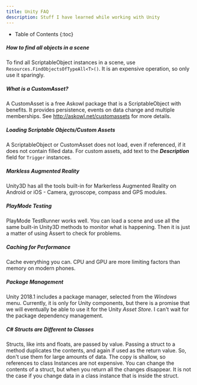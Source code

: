 ```yaml
---
title: Unity FAQ
description: Stuff I have learned while working with Unity
---
```


* Table of Contents
{:toc}
##### How to find all objects in a scene

To find all ScriptableObject instances in a scene, use `Resources.FindObjectsOfTypeAll<T>()`. It is an expensive operation, so only use it sparingly.

##### What is a CustomAsset?

A CustomAsset is a free Askowl package that is a ScriptableObject with benefits. It provides persistence, events on data change and multiple memberships. See http://askowl.net/customassets for more details.

##### Loading Scriptable Objects/Custom Assets

A ScriptableObject or CustomAsset does not load, even if referenced, if it does not contain filled data. For custom assets, add text to the ***Description*** field for `Trigger` instances.

##### Markless Augmented Reality

Unity3D has all the tools built-in for Markerless Augmented Reality on Android or iOS - Camera, gyroscope, compass and GPS modules.

##### PlayMode Testing

PlayMode TestRunner works well. You can load a scene and use all the same built-in Unity3D methods to monitor what is happening. Then it is just a matter of using Assert to check for problems.

##### Caching for Performance

Cache everything you can. CPU and GPU are more limiting factors than memory on modern phones.

##### Package Management

Unity 2018.1 includes a package manager, selected from the *Windows* menu. Currently, it is only for Unity components, but there is a promise that we will eventually be able to use it for the Unity *Asset Store*. I can't wait for the package dependency management.

##### C# Structs are Different to Classes

Structs, like ints and floats, are passed by value. Passing a struct to a method duplicates the contents, and again if used as the return value. So, don't use them for large amounts of data. The copy is shallow, so references to class Instances are not expensive. You can change the contents of a struct, but when you return all the changes disappear. It is not the case if you change data in a class instance that is inside the struct.